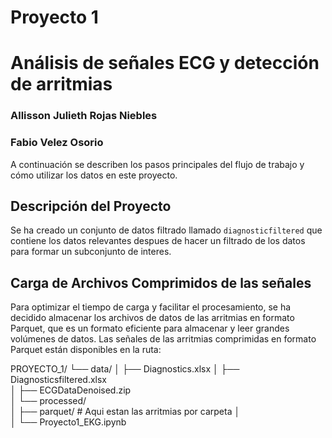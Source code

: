 # Proyecto 1
# Análisis de señales ECG y detección de arritmias

### Allisson Julieth Rojas Niebles
### Fabio Velez Osorio

A continuación se describen los pasos principales del flujo de trabajo y cómo utilizar los datos en este proyecto.

## Descripción del Proyecto

Se ha creado un conjunto de datos filtrado llamado `diagnosticfiltered` que contiene los datos relevantes despues de hacer un filtrado de los datos para formar un subconjunto de interes.

## Carga de Archivos Comprimidos de las señales

Para optimizar el tiempo de carga y facilitar el procesamiento, se ha decidido almacenar los archivos de datos de las arritmias en formato Parquet, que es un formato eficiente para almacenar y leer grandes volúmenes de datos. Las señales de las arritmias comprimidas en formato Parquet están disponibles en la ruta:

PROYECTO_1/
└── data/
│   ├── Diagnostics.xlsx
│   ├── Diagnosticsfiltered.xlsx              
│   ├── ECGDataDenoised.zip           
│   └── processed/                    
│       ├── parquet/        # Aqui estan las arritmias por carpeta
│      
│
└── Proyecto1_EKG.ipynb                        

